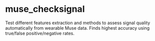 # muse_checksignal
Test different features extraction and methods to assess signal quality automatically from wearable Muse data. Finds highest accuracy using true/false positive/negative rates.
